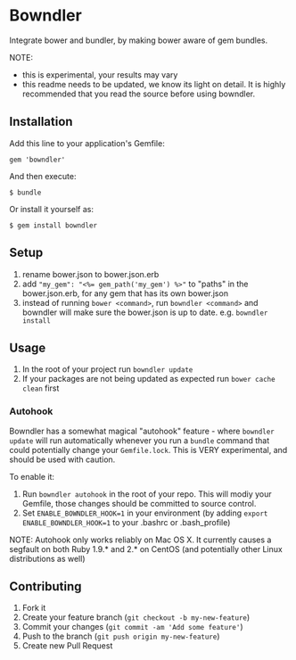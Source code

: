 # Bowndler

Integrate bower and bundler, by making bower aware of gem bundles.

NOTE:
- this is experimental, your results may vary
- this readme needs to be updated, we know its light on detail. It is highly recommended that you read the source before using bowndler.

## Installation

Add this line to your application's Gemfile:

    gem 'bowndler'

And then execute:

    $ bundle

Or install it yourself as:

    $ gem install bowndler

## Setup

1. rename bower.json to bower.json.erb
2. add `"my_gem": "<%= gem_path('my_gem') %>"` to "paths" in the bower.json.erb, for any gem that has its own bower.json
3. instead of running `bower <command>`, run `bowndler <command>` and bowndler will make sure the bower.json is up to date. e.g. `bowndler install`

## Usage

1. In the root of your project run `bowndler update`
2. If your packages are not being updated as expected run `bower cache clean` first

### Autohook

Bowndler has a somewhat magical "autohook" feature - where `bowndler update` will run automatically whenever you run a `bundle` command that could potentially change your `Gemfile.lock`. This is VERY experimental, and should be used with caution.

To enable it:

1. Run `bowndler autohook` in the root of your repo. This will modiy your Gemfile, those changes should be committed to source control.
2. Set `ENABLE_BOWNDLER_HOOK=1` in your environment (by adding `export ENABLE_BOWNDLER_HOOK=1` to your .bashrc or .bash_profile)

NOTE: Autohook only works reliably on Mac OS X. It currently causes a segfault on both Ruby 1.9.* and 2.* on CentOS (and potentially other Linux distributions as well)

## Contributing

1. Fork it
2. Create your feature branch (`git checkout -b my-new-feature`)
3. Commit your changes (`git commit -am 'Add some feature'`)
4. Push to the branch (`git push origin my-new-feature`)
5. Create new Pull Request
